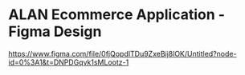 # ALAN Ecommerce Application - Figma Design


https://www.figma.com/file/0fjQopdITDu9ZxeBij8lOK/Untitled?node-id=0%3A1&t=DNPDGqvk1sMLootz-1
